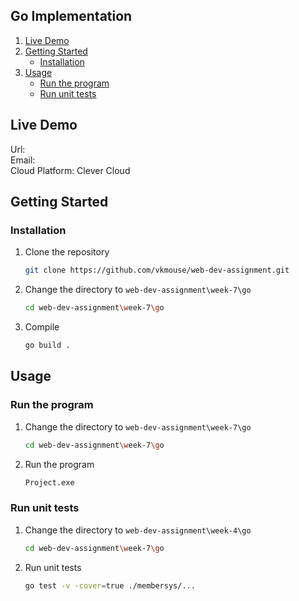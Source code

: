 ## Go Implementation 

1. [Live Demo](#live-demo)
1. [Getting Started](#getting-started)
    - [Installation](#installation)
2. [Usage](#usage)
    - [Run the program](#run-the-program)
    - [Run unit tests](#run-unit-tests)

## Live Demo

Url:  
Email:  
Cloud Platform: Clever Cloud  

## Getting Started

### Installation

1. Clone the repository
   ```sh
   git clone https://github.com/vkmouse/web-dev-assignment.git
   ```
2. Change the directory to `web-dev-assignment\week-7\go`
   ```sh
   cd web-dev-assignment\week-7\go
   ```
3. Compile
   ```sh
   go build .
   ```

## Usage

### Run the program

1. Change the directory to `web-dev-assignment\week-7\go`
   ```sh
   cd web-dev-assignment\week-7\go
   ```
2. Run the program
   ```sh
   Project.exe
   ```

### Run unit tests

1. Change the directory to `web-dev-assignment\week-4\go`
   ```sh
   cd web-dev-assignment\week-7\go
   ```
2. Run unit tests
   ```sh
   go test -v -cover=true ./membersys/...
   ```
